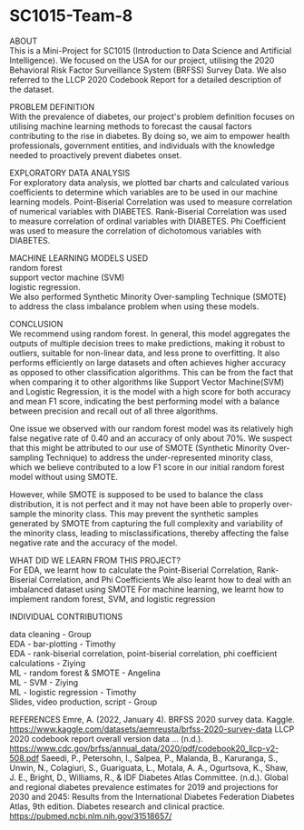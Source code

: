 # SC1015-Team-8

ABOUT <br>
This is a Mini-Project for SC1015 (Introduction to Data Science and Artificial Intelligence). We focused on the USA for our project, utilising the 2020 Behavioral Risk Factor Surveillance System (BRFSS) Survey Data. We also referred to the LLCP 2020 Codebook Report for a detailed description of the dataset.

PROBLEM DEFINITION  <br>
With the prevalence of diabetes, our project's problem definition focuses on utilising machine learning methods to forecast the causal factors contributing to the rise in diabetes. By doing so, we aim to empower health professionals, government entities, and individuals with the knowledge needed to proactively prevent diabetes onset. 

EXPLORATORY DATA ANALYSIS <br>
For exploratory data analysis, we plotted bar charts and calculated various coefficients to determine which variables are to be used in our machine learning models. 
Point-Biserial Correlation was used to measure correlation of numerical variables with DIABETES. 
Rank-Biserial Correlation was used to measure correlation of ordinal variables with DIABETES. 
Phi Coefficient was used to measure the correlation of dichotomous variables with DIABETES.

MACHINE LEARNING MODELS USED <br>
random forest <br>
support vector machine (SVM) <br>
logistic regression. <br>
We also performed Synthetic Minority Over-sampling Technique (SMOTE) to address the class imbalance problem when using these models. <br>

CONCLUSION <br>
We recommend using random forest. 
In general, this model aggregates the outputs of multiple decision trees to make predictions, making it robust to outliers, suitable for non-linear data, and less prone to overfitting. It also performs efficiently on large datasets and often achieves higher accuracy as opposed to other classification algorithms. 
This can be from the fact that when comparing it to other algorithms like Support Vector Machine(SVM) and Logistic Regression, it is the model with a high score for both accuracy and mean F1 score, indicating the best performing model with a balance between precision and recall out of all three algorithms. <br>

One issue we observed with our random forest model was its relatively high false negative rate of 0.40 and an accuracy of only about 70%. We suspect that this might be attributed to our use of SMOTE (Synthetic Minority Over-sampling Technique) to address the under-represented minority class, which we believe contributed to a low F1 score in our initial random forest model without using SMOTE. <br>

However, while SMOTE is supposed to be used to balance the class distribution, it is not perfect and it may not have been able to properly over-sample the minority class. This may prevent the synthetic samples generated by SMOTE from capturing the full complexity and variability of the minority class, leading to misclassifications, thereby affecting the false negative rate and the accuracy of the model. <br>

WHAT DID WE LEARN FROM THIS PROJECT? <br>
For EDA, we learnt how to calculate the Point-Biserial Correlation, Rank-Biserial Correlation, and Phi Coefficients
We also learnt how to deal with an imbalanced dataset using SMOTE
For machine learning, we learnt how to implement random forest, SVM, and logistic regression <br>

INDIVIDUAL CONTRIBUTIONS <br>

data cleaning - Group <br>
EDA - bar-plotting - Timothy <br>
EDA - rank-biserial correlation, point-biserial correlation, phi coefficient calculations - Ziying <br>
ML - random forest & SMOTE - Angelina <br>
ML - SVM - Ziying <br>
ML - logistic regression - Timothy <br>
Slides, video production, script - Group <br>



REFERENCES
Emre, A. (2022, January 4). BRFSS 2020 survey data. Kaggle. https://www.kaggle.com/datasets/aemreusta/brfss-2020-survey-data 
LLCP 2020 codebook report overall version data ... (n.d.). https://www.cdc.gov/brfss/annual_data/2020/pdf/codebook20_llcp-v2-508.pdf
Saeedi, P., Petersohn, I., Salpea, P., Malanda, B., Karuranga, S., Unwin, N., Colagiuri, S., Guariguata, L., Motala, A. A., Ogurtsova, K., Shaw, J. E., Bright, D., Williams, R., & IDF Diabetes Atlas Committee. (n.d.). Global and regional diabetes prevalence estimates for 2019 and projections for 2030 and 2045: Results from the International Diabetes Federation Diabetes Atlas, 9th edition. Diabetes research and clinical practice. https://pubmed.ncbi.nlm.nih.gov/31518657/ 

